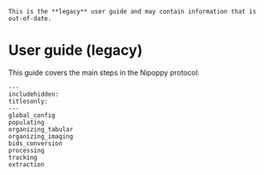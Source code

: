 ```{attention}
This is the **legacy** user guide and may contain information that is out-of-date.
```

# User guide (legacy)

This guide covers the main steps in the Nipoppy protocol:

```{toctree}
---
includehidden:
titlesonly:
---
global_config
populating
organizing_tabular
organizing_imaging
bids_conversion
processing
tracking
extraction
```
